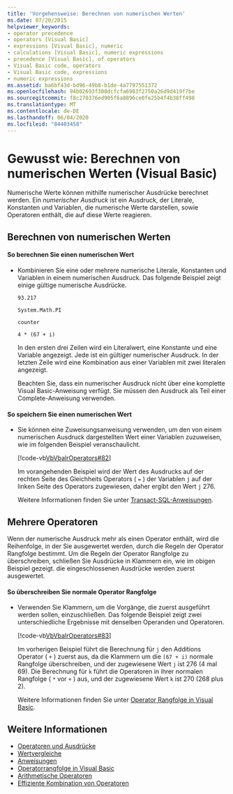 ```yaml
---
title: 'Vorgehensweise: Berechnen von numerischen Werten'
ms.date: 07/20/2015
helpviewer_keywords:
- operator precedence
- operators [Visual Basic]
- expressions [Visual Basic], numeric
- calculations [Visual Basic], numeric expressions
- precedence [Visual Basic], of operators
- Visual Basic code, operators
- Visual Basic code, expressions
- numeric expressions
ms.assetid: ba6bf43d-bd96-49b8-b1de-4a7797551372
ms.openlocfilehash: 94b02693f308dcfcfa6983f2750a26d9d419f7be
ms.sourcegitcommit: f8c270376ed905f6a8896ce0fe25b4f4b38ff498
ms.translationtype: MT
ms.contentlocale: de-DE
ms.lasthandoff: 06/04/2020
ms.locfileid: "84403458"
---
```

# <a name="how-to-calculate-numeric-values-visual-basic"></a>Gewusst wie: Berechnen von numerischen Werten (Visual Basic)
Numerische Werte können mithilfe numerischer Ausdrücke berechnet werden. Ein *numerischer Ausdruck* ist ein Ausdruck, der Literale, Konstanten und Variablen, die numerische Werte darstellen, sowie Operatoren enthält, die auf diese Werte reagieren.  
  
## <a name="calculating-numeric-values"></a>Berechnen von numerischen Werten  
  
#### <a name="to-calculate-a-numeric-value"></a>So berechnen Sie einen numerischen Wert  
  
- Kombinieren Sie eine oder mehrere numerische Literale, Konstanten und Variablen in einem numerischen Ausdruck. Das folgende Beispiel zeigt einige gültige numerische Ausdrücke.  
  
     `93.217`  
  
     `System.Math.PI`  
  
     `counter`  
  
     `4 * (67 + i)`  
  
     In den ersten drei Zeilen wird ein Literalwert, eine Konstante und eine Variable angezeigt. Jede ist ein gültiger numerischer Ausdruck. In der letzten Zeile wird eine Kombination aus einer Variablen mit zwei literalen angezeigt.  
  
     Beachten Sie, dass ein numerischer Ausdruck nicht über eine komplette Visual Basic-Anweisung verfügt. Sie müssen den Ausdruck als Teil einer Complete-Anweisung verwenden.  
  
#### <a name="to-store-a-numeric-value"></a>So speichern Sie einen numerischen Wert  
  
- Sie können eine Zuweisungsanweisung verwenden, um den von einem numerischen Ausdruck dargestellten Wert einer Variablen zuzuweisen, wie im folgenden Beispiel veranschaulicht.  
  
     [!code-vb[VbVbalrOperators#82](~/samples/snippets/visualbasic/VS_Snippets_VBCSharp/VbVbalrOperators/VB/Class1.vb#82)]  
  
     Im vorangehenden Beispiel wird der Wert des Ausdrucks auf der rechten Seite des Gleichheits Operators ( `=` ) der Variablen `j` auf der linken Seite des Operators zugewiesen, daher ergibt den Wert `j` 276.  
  
     Weitere Informationen finden Sie unter [Transact-SQL-Anweisungen](../../../language-reference/statements/index.md).  
  
## <a name="multiple-operators"></a>Mehrere Operatoren  
 Wenn der numerische Ausdruck mehr als einen Operator enthält, wird die Reihenfolge, in der Sie ausgewertet werden, durch die Regeln der Operator Rangfolge bestimmt. Um die Regeln der Operator Rangfolge zu überschreiben, schließen Sie Ausdrücke in Klammern ein, wie im obigen Beispiel gezeigt. die eingeschlossenen Ausdrücke werden zuerst ausgewertet.  
  
#### <a name="to-override-normal-operator-precedence"></a>So überschreiben Sie normale Operator Rangfolge  
  
- Verwenden Sie Klammern, um die Vorgänge, die zuerst ausgeführt werden sollen, einzuschließen. Das folgende Beispiel zeigt zwei unterschiedliche Ergebnisse mit denselben Operanden und Operatoren.  
  
     [!code-vb[VbVbalrOperators#83](~/samples/snippets/visualbasic/VS_Snippets_VBCSharp/VbVbalrOperators/VB/Class1.vb#83)]  
  
     Im vorherigen Beispiel führt die Berechnung für `j` den Additions Operator ( `+` ) zuerst aus, da die Klammern um die `(67 + i)` normale Rangfolge überschreiben, und der zugewiesene Wert `j` ist 276 (4 mal 69). Die Berechnung für `k` führt die Operatoren in ihrer normalen Rangfolge ( `*` vor `+` ) aus, und der zugewiesene Wert `k` ist 270 (268 plus 2).  
  
     Weitere Informationen finden Sie unter [Operator Rangfolge in Visual Basic](../../../language-reference/operators/operator-precedence.md).  
  
## <a name="see-also"></a>Weitere Informationen

- [Operatoren und Ausdrücke](index.md)
- [Wertvergleiche](value-comparisons.md)
- [Anweisungen](../../../language-reference/statements/index.md)
- [Operatorrangfolge in Visual Basic](../../../language-reference/operators/operator-precedence.md)
- [Arithmetische Operatoren](../../../language-reference/operators/arithmetic-operators.md)
- [Effiziente Kombination von Operatoren](efficient-combination-of-operators.md)
